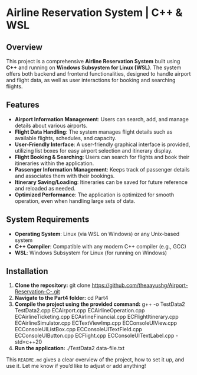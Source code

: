 # Airline Reservation System | C++ & WSL

## Overview
This project is a comprehensive **Airline Reservation System** built using **C++** and running on **Windows Subsystem for Linux (WSL)**. The system offers both backend and frontend functionalities, designed to handle airport and flight data, as well as user interactions for booking and searching flights.

## Features
- **Airport Information Management**: Users can search, add, and manage details about various airports.
- **Flight Data Handling**: The system manages flight details such as available flights, schedules, and capacity.
- **User-Friendly Interface**: A user-friendly graphical interface is provided, utilizing list boxes for easy airport selection and itinerary display.
- **Flight Booking & Searching**: Users can search for flights and book their itineraries within the application.
- **Passenger Information Management**: Keeps track of passenger details and associates them with their bookings.
- **Itinerary Saving/Loading**: Itineraries can be saved for future reference and reloaded as needed.
- **Optimized Performance**: The application is optimized for smooth operation, even when handling large sets of data.

## System Requirements
- **Operating System**: Linux (via WSL on Windows) or any Unix-based system
- **C++ Compiler**: Compatible with any modern C++ compiler (e.g., GCC)
- **WSL**: Windows Subsystem for Linux (for running on Windows)

## Installation
1. **Clone the repository:**
   git clone https://github.com/theaayushg/Airport-Reservation-C-.git
2. **Navigate to the Part4 folder:**
   cd Part4
3. **Compile the project using the provided command:**
   g++ -o TestData2 TestData2.cpp ECAirport.cpp ECAirlineOperation.cpp ECAirlineTicketing.cpp ECAirlineFinancial.cpp ECFlightItinerary.cpp ECAirlineSimulator.cpp ECTextViewImp.cpp ECConsoleUIView.cpp ECConsoleUIListBox.cpp ECConsoleUITextField.cpp ECConsoleUIButton.cpp ECFlight.cpp ECConsoleUITextLabel.cpp -std=c++20
4. **Run the application:**
   ./TestData2 data-file.txt

This `README.md` gives a clear overview of the project, how to set it up, and use it. Let me know if you’d like to adjust or add anything!
